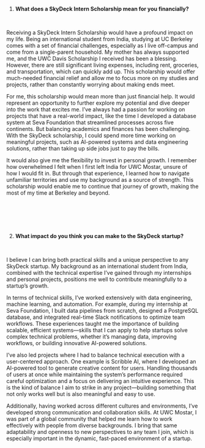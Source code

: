 
1. **What does a SkyDeck Intern Scholarship mean for you financially?**

<br>

Receiving a SkyDeck Intern Scholarship would have a profound impact on my life. Being an international student from India, studying at UC Berkeley comes with a set of financial challenges, especially as I live off-campus and come from a single-parent household. My mother has always supported me, and the UWC Davis Scholarship I received has been a blessing. However, there are still significant living expenses, including rent, groceries, and transportation, which can quickly add up. This scholarship would offer much-needed financial relief and allow me to focus more on my studies and projects, rather than constantly worrying about making ends meet.

For me, this scholarship would mean more than just financial help. It would represent an opportunity to further explore my potential and dive deeper into the work that excites me. I’ve always had a passion for working on projects that have a real-world impact, like the time I developed a database system at Seva Foundation that streamlined processes across five continents. But balancing academics and finances has been challenging. With the SkyDeck scholarship, I could spend more time working on meaningful projects, such as AI-powered systems and data engineering solutions, rather than taking up side jobs just to pay the bills.

It would also give me the flexibility to invest in personal growth. I remember how overwhelmed I felt when I first left India for UWC Mostar, unsure of how I would fit in. But through that experience, I learned how to navigate unfamiliar territories and use my background as a source of strength. This scholarship would enable me to continue that journey of growth, making the most of my time at Berkeley and beyond.



<br>
<br>
<br>
<br>


2. **What impact do you think you can make to the SkyDeck startup?**

<br>

I believe I can bring both practical skills and a unique perspective to any SkyDeck startup. My background as an international student from India, combined with the technical expertise I’ve gained through my internships and personal projects, positions me well to contribute meaningfully to a startup’s growth.

In terms of technical skills, I’ve worked extensively with data engineering, machine learning, and automation. For example, during my internship at Seva Foundation, I built data pipelines from scratch, designed a PostgreSQL database, and integrated real-time Slack notifications to optimize team workflows. These experiences taught me the importance of building scalable, efficient systems—skills that I can apply to help startups solve complex technical problems, whether it’s managing data, improving workflows, or building innovative AI-powered solutions.

I’ve also led projects where I had to balance technical execution with a user-centered approach. One example is Scribble AI, where I developed an AI-powered tool to generate creative content for users. Handling thousands of users at once while maintaining the system’s performance required careful optimization and a focus on delivering an intuitive experience. This is the kind of balance I aim to strike in any project—building something that not only works well but is also meaningful and easy to use.

Additionally, having worked across different cultures and environments, I’ve developed strong communication and collaboration skills. At UWC Mostar, I was part of a global community that helped me learn how to work effectively with people from diverse backgrounds. I bring that same adaptability and openness to new perspectives to any team I join, which is especially important in the dynamic, fast-paced environment of a startup.

  

